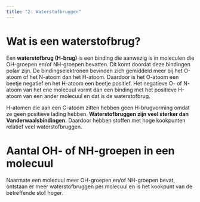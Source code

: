 ```yaml
---
title: "2: Waterstofbruggen"
---
```

# Wat is een waterstofbrug?

Een **waterstofbrug (H-brug)** is een binding die aanwezig is in moleculen die OH-groepen en/of NH-groepen bevatten. Dit komt doordat deze bindingen polair zijn.
De bindingselektronen bevinden zich gemiddeld meer bij het O-atoom of het N-atoom dan het H-atoom. Daardoor is het O-atoom een beetje negatief en het H-atoom een beetje positief. Het negatieve O- of N-atoom van het ene molecuul vormt dan een binding met het positieve H-atoom van een ander molecuul en dat is de waterstofbrug.

H-atomen die aan een C-atoom zitten hebben geen H-brugvorming omdat ze geen positieve lading hebben. **Waterstofbruggen zijn veel sterker dan Vanderwaalsbindingen.** Daardoor hebben stoffen met hoge kookpunten relatief veel waterstofbruggen.

# Aantal OH- of NH-groepen in een molecuul
Naarmate een molecuul meer OH-groepen en/of NH-groepen bevat, ontstaan er meer waterstofbruggen per molecuul en is het kookpunt van de betreffende stof hoger.